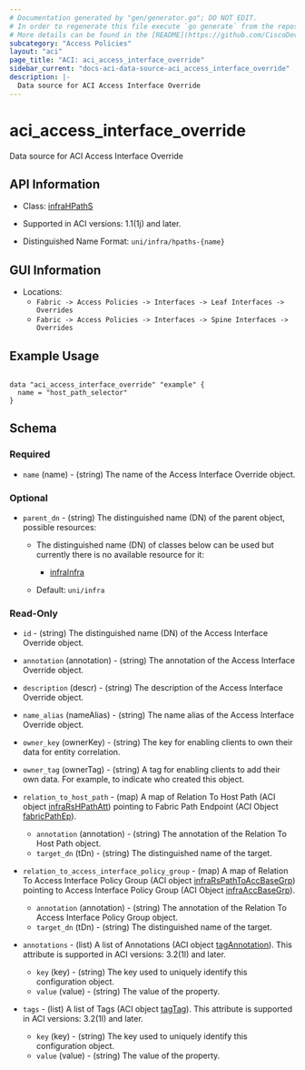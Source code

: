 ```yaml
---
# Documentation generated by "gen/generator.go"; DO NOT EDIT.
# In order to regenerate this file execute `go generate` from the repository root.
# More details can be found in the [README](https://github.com/CiscoDevNet/terraform-provider-aci/blob/master/README.md).
subcategory: "Access Policies"
layout: "aci"
page_title: "ACI: aci_access_interface_override"
sidebar_current: "docs-aci-data-source-aci_access_interface_override"
description: |-
  Data source for ACI Access Interface Override
---
```


# aci_access_interface_override #

Data source for ACI Access Interface Override

## API Information ##

* Class: [infraHPathS](https://pubhub.devnetcloud.com/media/model-doc-latest/docs/app/index.html#/objects/infraHPathS/overview)

* Supported in ACI versions: 1.1(1j) and later.

* Distinguished Name Format: `uni/infra/hpaths-{name}`

## GUI Information ##

* Locations:
  - `Fabric -> Access Policies -> Interfaces -> Leaf Interfaces -> Overrides`
  - `Fabric -> Access Policies -> Interfaces -> Spine Interfaces -> Overrides`

## Example Usage ##

```hcl

data "aci_access_interface_override" "example" {
  name = "host_path_selector"
}

```

## Schema ##

### Required ###

* `name` (name) - (string) The name of the Access Interface Override object.

### Optional ###

* `parent_dn` - (string) The distinguished name (DN) of the parent object, possible resources:
  - The distinguished name (DN) of classes below can be used but currently there is no available resource for it:
    - [infraInfra](https://pubhub.devnetcloud.com/media/model-doc-latest/docs/app/index.html#/objects/infraInfra/overview)

  - Default: `uni/infra`

### Read-Only ###

* `id` - (string) The distinguished name (DN) of the Access Interface Override object.
* `annotation` (annotation) - (string) The annotation of the Access Interface Override object.
* `description` (descr) - (string) The description of the Access Interface Override object.
* `name_alias` (nameAlias) - (string) The name alias of the Access Interface Override object.
* `owner_key` (ownerKey) - (string) The key for enabling clients to own their data for entity correlation.
* `owner_tag` (ownerTag) - (string) A tag for enabling clients to add their own data. For example, to indicate who created this object.

* `relation_to_host_path` - (map) A map of Relation To Host Path (ACI object [infraRsHPathAtt](https://pubhub.devnetcloud.com/media/model-doc-latest/docs/app/index.html#/objects/infraRsHPathAtt/overview)) pointing to Fabric Path Endpoint (ACI Object [fabricPathEp](https://pubhub.devnetcloud.com/media/model-doc-latest/docs/app/index.html#/objects/fabricPathEp/overview)).
  * `annotation` (annotation) - (string) The annotation of the Relation To Host Path object.
  * `target_dn` (tDn) - (string) The distinguished name of the target.

* `relation_to_access_interface_policy_group` - (map) A map of Relation To Access Interface Policy Group (ACI object [infraRsPathToAccBaseGrp](https://pubhub.devnetcloud.com/media/model-doc-latest/docs/app/index.html#/objects/infraRsPathToAccBaseGrp/overview)) pointing to Access Interface Policy Group (ACI Object [infraAccBaseGrp](https://pubhub.devnetcloud.com/media/model-doc-latest/docs/app/index.html#/objects/infraAccBaseGrp/overview)).
  * `annotation` (annotation) - (string) The annotation of the Relation To Access Interface Policy Group object.
  * `target_dn` (tDn) - (string) The distinguished name of the target.

* `annotations` - (list) A list of Annotations (ACI object [tagAnnotation](https://pubhub.devnetcloud.com/media/model-doc-latest/docs/app/index.html#/objects/tagAnnotation/overview)). This attribute is supported in ACI versions: 3.2(1l) and later.
  * `key` (key) - (string) The key used to uniquely identify this configuration object.
  * `value` (value) - (string) The value of the property.

* `tags` - (list) A list of Tags (ACI object [tagTag](https://pubhub.devnetcloud.com/media/model-doc-latest/docs/app/index.html#/objects/tagTag/overview)). This attribute is supported in ACI versions: 3.2(1l) and later.
  * `key` (key) - (string) The key used to uniquely identify this configuration object.
  * `value` (value) - (string) The value of the property.
